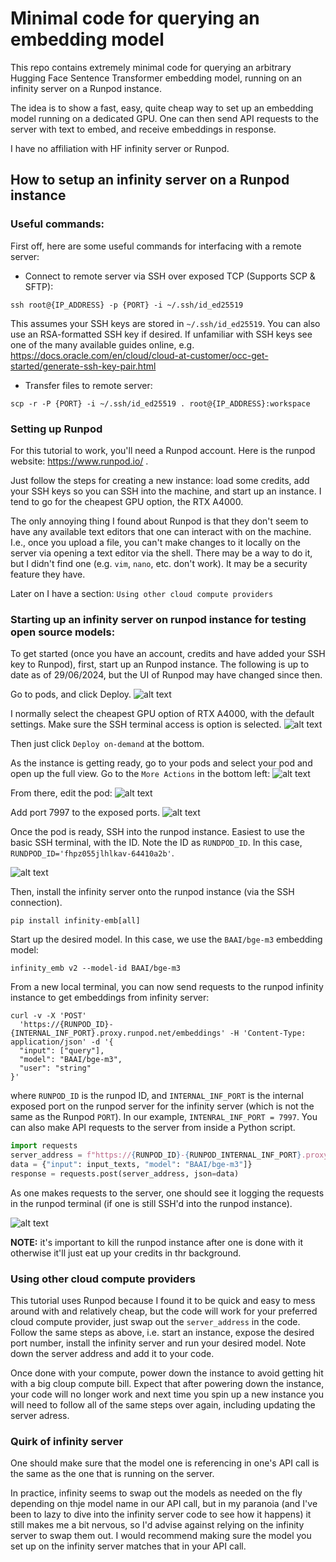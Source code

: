 # Minimal code for querying an embedding model

This repo contains extremely minimal code for querying an arbitrary Hugging Face Sentence Transformer embedding model, running on
an infinity server on a Runpod instance.

The idea is to show a fast, easy, quite cheap way to set up an embedding model running on a dedicated GPU. One can then send API requests to the server with text to embed, and receive embeddings in response.

I have no affiliation with HF infinity server or Runpod.

## How to setup an infinity server on a Runpod instance

### Useful commands:

First off, here are some useful commands for interfacing with a remote server:

- Connect to remote server via SSH over exposed TCP (Supports SCP & SFTP):

```
ssh root@{IP_ADDRESS} -p {PORT} -i ~/.ssh/id_ed25519
```

This assumes your SSH keys are stored in `~/.ssh/id_ed25519`. You can also use an RSA-formatted SSH key
if desired. If unfamiliar with SSH keys
see one of the many available guides online, e.g. https://docs.oracle.com/en/cloud/cloud-at-customer/occ-get-started/generate-ssh-key-pair.html

- Transfer files to remote server:

```
scp -r -P {PORT} -i ~/.ssh/id_ed25519 . root@{IP_ADDRESS}:workspace
```

### Setting up Runpod

For this tutorial to work, you'll need a Runpod account. Here is the runpod website: https://www.runpod.io/ .

Just follow the steps for creating a new instance: load some credits, add your SSH keys so you
can SSH into the machine, and start up an instance. I tend to go for the cheapest GPU option,
the RTX A4000.

The only annoying thing I found about Runpod is that they don't seem to have any available text editors
that one can interact with on the machine. I.e., once you upload a file, you can't make changes to it locally
on the server via opening a text editor via the shell. There may be a way to do it, but I didn't find
one (e.g. `vim`, `nano`, etc. don't work). It may be a security feature they have.

Later on I have a section: `Using other cloud compute providers`

### Starting up an infinity server on runpod instance for testing open source models:

To get started (once you have an account, credits and have added your SSH key to Runpod),
first, start up an Runpod instance. The following is up to date as of 29/06/2024, but the UI of Runpod may have changed since then.

Go to pods, and click Deploy.
![alt text](<README_figs/Image 29-06-2024 at 14.05.jpg>)

I normally select the cheapest GPU option of RTX A4000, with the default settings. Make sure
the SSH terminal access is option is selected.
![alt text](<README_figs/Image 29-06-2024 at 14.06.jpg>)

Then just click `Deploy on-demand` at the bottom.

As the instance is getting ready, go to your pods and select your pod and open up the full view. Go to the `More Actions` in the bottom left:
![alt text](<README_figs/Image 29-06-2024 at 14.10.jpg>)

From there, edit the pod:
![alt text](<README_figs/Screenshot 2024-06-11 at 13.23.50.png>)

Add port 7997 to the exposed ports.
![alt text](<README_figs/Screenshot 2024-06-11 at 13.23.35.png>)

Once the pod is ready, SSH into the runpod instance. Easiest to use the
basic SSH terminal, with the ID. Note the ID as `RUNDPOD_ID`. In this case, `RUNDPOD_ID='fhpz055jlhlkav-64410a2b'`.

![alt text](<README_figs/Screenshot 2024-06-11 at 13.30.29.png>)

Then, install the infinity server onto the runpod instance (via the SSH connection).

```
pip install infinity-emb[all]
```

Start up the desired model. In this case, we use the `BAAI/bge-m3` embedding model:

```
infinity_emb v2 --model-id BAAI/bge-m3
```

From a new local terminal, you can now send requests to the runpod infinity instance to get embeddings from infinity server:

```
curl -v -X 'POST'
  'https://{RUNPOD_ID}-{INTERNAL_INF_PORT}.proxy.runpod.net/embeddings' -H 'Content-Type: application/json' -d '{
  "input": ["query"],
  "model": "BAAI/bge-m3",
  "user": "string"
}'
```

where `RUNPOD_ID` is the runpod ID, and `INTERNAL_INF_PORT` is the internal exposed port on the
runpod server for the infinity server (which is not the same as the Runpod `PORT`). In our
example, `INTENRAL_INF_PORT = 7997`.
You can also make API requests to the server from inside a Python script.

```python
import requests
server_address = f"https://{RUNPOD_ID}-{RUNPOD_INTERNAL_INF_PORT}.proxy.runpod.net/embeddings"
data = {"input": input_texts, "model": "BAAI/bge-m3"]}
response = requests.post(server_address, json=data)
```

As one makes requests to the server, one should see it logging the requests in the runpod terminal (if
one is still SSH'd into the runpod instance).

![alt text](<README_figs/Screenshot 2024-06-11 at 13.41.32.png>)

**NOTE:** it's important to kill the runpod instance after one is done with it
otherwise it'll just eat up your credits in thr background.

### Using other cloud compute providers

This tutorial uses Runpod because I found it to be quick and easy to
mess around with and relatively cheap, but the code will work for your preferred cloud compute provider,
just swap out the `server_address` in the code. Follow the same steps as above, i.e. start an instance, expose
the desired port number, install the infinity server and run your desired model. Note down the server
address and add it to your code.

Once done with your compute, power down the instance to avoid getting hit with
a big cloup compute bill. Expect that after powering down the instance, your code will no longer
work and next time you spin up a new instance you will need to follow all of the same steps over
again, including updating the server adress.

### Quirk of infinity server

One should make sure that the model one is referencing in one's API call is the same as the one
that is running on the server.

In practice, infinity seems to swap out the models as needed on the fly depending on thje model name in our API call, but in my paranoia
(and I've been to lazy to dive into the infinity server code to see how it happens) it still
makes me a bit nervous, so I'd advise against relying on the infinity server to swap them out. I would recommend making sure the model you set up on the infinity server matches that in your API call.
